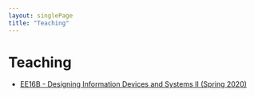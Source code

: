 ```yaml
---
layout: singlePage
title: "Teaching"
---
```


# Teaching

- [EE16B - Designing Information Devices and Systems II (Spring 2020)](16b-sp20)
